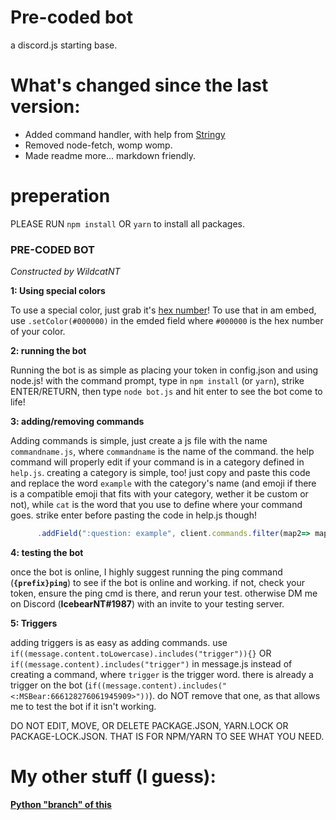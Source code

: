 # Pre-coded bot
a discord.js starting base.

# What's changed since the last version:
- Added command handler, with help from [Stringy](https://github.com/etstringy/)
- Removed node-fetch, womp womp.
- Made readme more... markdown friendly.

# preperation
PLEASE RUN `npm install` OR `yarn` to install all packages.

### PRE-CODED BOT

*Constructed by WildcatNT*

**1: Using special colors**

To use a special color, just grab it's [hex number](https://www.color-hex.com/)! To use that in am embed, use `.setColor(#000000)` in the emded field where `#000000` is the hex number of your color.

**2: running the bot**

Running the bot is as simple as placing your token in config.json and using node.js! with the command prompt, type in `npm install`  (or `yarn`), strike ENTER/RETURN, then type `node bot.js` and hit enter to see the bot come to life!

**3: adding/removing commands**

Adding commands is simple, just create a js file with the name `commandname.js`, where `commandname` is the name of the command. the help command will properly edit if your command is in a category defined in `help.js`. creating a category is simple, too! just copy and paste this code and replace the word `example` with the category's name (and emoji if there is a compatible emoji that fits with your category, wether it be custom or not), while `cat` is the word that you use to define where your command goes. strike enter before pasting the code in help.js though!
```javascript
      .addField(":question: example", client.commands.filter(map2=> map2.help.category === "cat").map(cmd => `\`${cmd.help.name}\``).join(" "))
```

**4: testing the bot**

once the bot is online, I highly suggest running the ping command (**`{prefix}ping`**) to see if the bot is online and working. if not, check your token, ensure the ping cmd is there, and rerun your test. otherwise DM me on Discord (**__IcebearNT#1987__**) with an invite to your testing server. 

**5: Triggers**

adding triggers is as easy as adding commands. use `if((message.content.toLowercase).includes("trigger")){}` OR `if((message.content).includes("trigger")` in message.js instead of creating a command, where `trigger` is the trigger word. there is already a trigger on the bot (`if((message.content).includes("<:MSBear:666128276061945909>"))`). do NOT remove that one, as that allows me to test the bot if it isn't working.

DO NOT EDIT, MOVE, OR DELETE PACKAGE.JSON, YARN.LOCK OR PACKAGE-LOCK.JSON. THAT IS FOR NPM/YARN TO SEE WHAT YOU NEED.

# My other stuff (I guess):
**[Python "branch" of this](https://github.com/wildcatnt/pre-coded-bot-py/)**